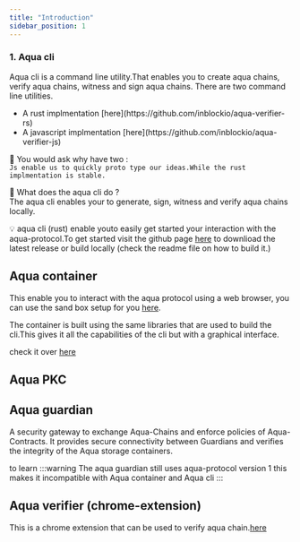 ```yaml
---
title: "Introduction"
sidebar_position: 1
---
```



### 1. Aqua cli
Aqua cli is a command line utility.That enables you to create aqua chains, verify aqua chains, witness and sign aqua chains.
There are two command line utilities.
<ul>
<li>A rust implmentation [here](https://github.com/inblockio/aqua-verifier-rs)</li>
<li>A javascript implmentation  [here](https://github.com/inblockio/aqua-verifier-js) </li>
</ul>

🤔 You would ask why have two : <br/> `Js enable us to quickly proto type our ideas.While the rust implmentation is stable.`

🚀 What does the aqua cli do ?  <br/>
The aqua cli enables your to generate, sign, witness  and verify aqua chains locally.

💡 aqua cli (rust) enable youto easily get started your interaction with the aqua-protocol.To get started visit the github page [here](https://github.com/inblockio/aqua-verifier-rs) to downlioad the latest release or build locally (check the readme file on how to build it.)


## Aqua container
This enable you to interact with the aqua protocol using a web browser, you can use the sand box setup  for you [here](https://aquafire.aqua-protocol.org/).

The container is built using the same libraries that are used to build the cli.This gives it all the capabilities of the cli but with a graphical interface.

check it over [here](https://github.com/inblockio/aqua-verifier-rs) 


## Aqua PKC



## Aqua guardian
A security gateway to exchange Aqua-Chains and enforce policies of Aqua-Contracts. It provides secure connectivity between Guardians and verifies the integrity of the Aqua storage containers.

to learn 
:::warning
The aqua guardian still uses aqua-protocol version 1 this makes it incompatible with Aqua container and Aqua cli
:::

## Aqua verifier (chrome-extension)
This is a chrome extension that can be used to verify aqua chain.[here](https://chromewebstore.google.com/detail/verifypage/gadnjidhhadchnegnpadkibmjlgihiaj)